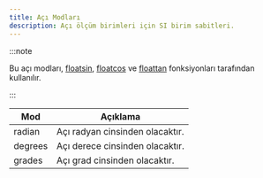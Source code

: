 ```yaml
---
title: Açı Modları
description: Açı ölçüm birimleri için SI birim sabitleri.
---
```


:::note

Bu açı modları, [floatsin](../functions/floatsin), [floatcos](../functions/floatcos) ve [floattan](../functions/floattan) fonksiyonları tarafından kullanılır.

:::

| Mod  | Açıklama |
| ------- | ----------- |
| radian  | Açı radyan cinsinden olacaktır. |
| degrees | Açı derece cinsinden olacaktır. |
| grades | Açı grad cinsinden olacaktır. |
